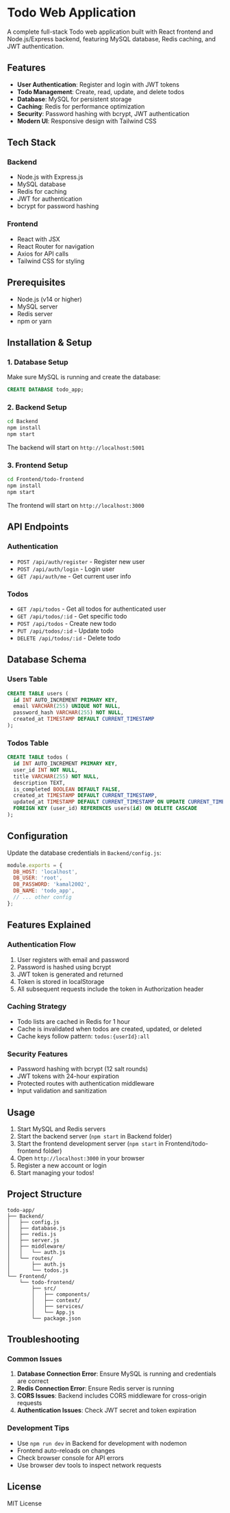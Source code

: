 # Todo Web Application

A complete full-stack Todo web application built with React frontend and Node.js/Express backend, featuring MySQL database, Redis caching, and JWT authentication.

## Features

- **User Authentication**: Register and login with JWT tokens
- **Todo Management**: Create, read, update, and delete todos
- **Database**: MySQL for persistent storage
- **Caching**: Redis for performance optimization
- **Security**: Password hashing with bcrypt, JWT authentication
- **Modern UI**: Responsive design with Tailwind CSS

## Tech Stack

### Backend
- Node.js with Express.js
- MySQL database
- Redis for caching
- JWT for authentication
- bcrypt for password hashing

### Frontend
- React with JSX
- React Router for navigation
- Axios for API calls
- Tailwind CSS for styling

## Prerequisites

- Node.js (v14 or higher)
- MySQL server
- Redis server
- npm or yarn

## Installation & Setup

### 1. Database Setup

Make sure MySQL is running and create the database:

```sql
CREATE DATABASE todo_app;
```

### 2. Backend Setup

```bash
cd Backend
npm install
npm start
```

The backend will start on `http://localhost:5001`

### 3. Frontend Setup

```bash
cd Frontend/todo-frontend
npm install
npm start
```

The frontend will start on `http://localhost:3000`

## API Endpoints

### Authentication
- `POST /api/auth/register` - Register new user
- `POST /api/auth/login` - Login user
- `GET /api/auth/me` - Get current user info

### Todos
- `GET /api/todos` - Get all todos for authenticated user
- `GET /api/todos/:id` - Get specific todo
- `POST /api/todos` - Create new todo
- `PUT /api/todos/:id` - Update todo
- `DELETE /api/todos/:id` - Delete todo

## Database Schema

### Users Table
```sql
CREATE TABLE users (
  id INT AUTO_INCREMENT PRIMARY KEY,
  email VARCHAR(255) UNIQUE NOT NULL,
  password_hash VARCHAR(255) NOT NULL,
  created_at TIMESTAMP DEFAULT CURRENT_TIMESTAMP
);
```

### Todos Table
```sql
CREATE TABLE todos (
  id INT AUTO_INCREMENT PRIMARY KEY,
  user_id INT NOT NULL,
  title VARCHAR(255) NOT NULL,
  description TEXT,
  is_completed BOOLEAN DEFAULT FALSE,
  created_at TIMESTAMP DEFAULT CURRENT_TIMESTAMP,
  updated_at TIMESTAMP DEFAULT CURRENT_TIMESTAMP ON UPDATE CURRENT_TIMESTAMP,
  FOREIGN KEY (user_id) REFERENCES users(id) ON DELETE CASCADE
);
```

## Configuration

Update the database credentials in `Backend/config.js`:

```javascript
module.exports = {
  DB_HOST: 'localhost',
  DB_USER: 'root',
  DB_PASSWORD: 'kamal2002',
  DB_NAME: 'todo_app',
  // ... other config
};
```

## Features Explained

### Authentication Flow
1. User registers with email and password
2. Password is hashed using bcrypt
3. JWT token is generated and returned
4. Token is stored in localStorage
5. All subsequent requests include the token in Authorization header

### Caching Strategy
- Todo lists are cached in Redis for 1 hour
- Cache is invalidated when todos are created, updated, or deleted
- Cache keys follow pattern: `todos:{userId}:all`

### Security Features
- Password hashing with bcrypt (12 salt rounds)
- JWT tokens with 24-hour expiration
- Protected routes with authentication middleware
- Input validation and sanitization

## Usage

1. Start MySQL and Redis servers
2. Start the backend server (`npm start` in Backend folder)
3. Start the frontend development server (`npm start` in Frontend/todo-frontend folder)
4. Open `http://localhost:3000` in your browser
5. Register a new account or login
6. Start managing your todos!

## Project Structure

```
todo-app/
├── Backend/
│   ├── config.js
│   ├── database.js
│   ├── redis.js
│   ├── server.js
│   ├── middleware/
│   │   └── auth.js
│   └── routes/
│       ├── auth.js
│       └── todos.js
└── Frontend/
    └── todo-frontend/
        ├── src/
        │   ├── components/
        │   ├── context/
        │   ├── services/
        │   └── App.js
        └── package.json
```

## Troubleshooting

### Common Issues

1. **Database Connection Error**: Ensure MySQL is running and credentials are correct
2. **Redis Connection Error**: Ensure Redis server is running
3. **CORS Issues**: Backend includes CORS middleware for cross-origin requests
4. **Authentication Issues**: Check JWT secret and token expiration

### Development Tips

- Use `npm run dev` in Backend for development with nodemon
- Frontend auto-reloads on changes
- Check browser console for API errors
- Use browser dev tools to inspect network requests

## License

MIT License

